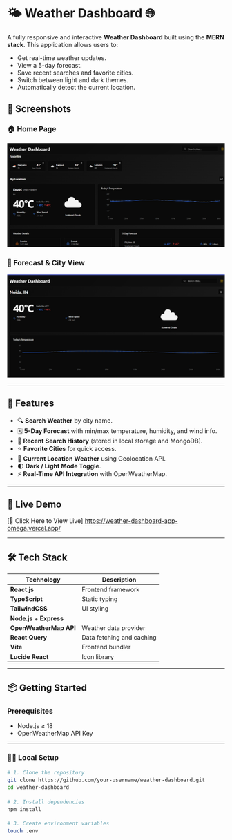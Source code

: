 # 🌤️ Weather Dashboard 🌐

A fully responsive and interactive **Weather Dashboard** built using the **MERN stack**. This application allows users to:
- Get real-time weather updates.
- View a 5-day forecast.
- Save recent searches and favorite cities.
- Switch between light and dark themes.
- Automatically detect the current location.

## 📸 Screenshots


### 🏠 Home Page

![Home Page](public/screenshots/home-page.png)

### 📍 Forecast & City View

![City Forecast](public/screenshots/city-forecast.png)

---

## 🧩 Features

- 🔍 **Search Weather** by city name.
- 🗓️ **5-Day Forecast** with min/max temperature, humidity, and wind info.
- 📌 **Recent Search History** (stored in local storage and MongoDB).
- ⭐ **Favorite Cities** for quick access.
- 📍 **Current Location Weather** using Geolocation API.
- 🌓 **Dark / Light Mode Toggle**.
- ⚡ **Real-Time API Integration** with OpenWeatherMap.

---

## 🚀 Live Demo

[🔗 Click Here to View Live] https://weather-dashboard-app-omega.vercel.app/ 

---

## 🛠️ Tech Stack

| Technology | Description |
|------------|-------------|
| **React.js** | Frontend framework |
| **TypeScript** | Static typing |
| **TailwindCSS** | UI styling |
| **Node.js** + **Express** |
| **OpenWeatherMap API** | Weather data provider |
| **React Query** | Data fetching and caching |
| **Vite** | Frontend bundler |
| **Lucide React** | Icon library |

---

## 📦 Getting Started

### Prerequisites

- Node.js ≥ 18
- OpenWeatherMap API Key

---

### 🧑‍💻 Local Setup

```bash
# 1. Clone the repository
git clone https://github.com/your-username/weather-dashboard.git
cd weather-dashboard

# 2. Install dependencies
npm install

# 3. Create environment variables
touch .env
